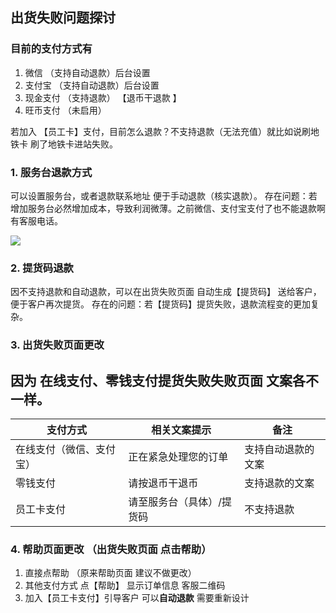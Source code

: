 ## 出货失败问题探讨

### 目前的支付方式有
  1. 微信      （支持自动退款）后台设置
  2. 支付宝    （支持自动退款）后台设置
  3. 现金支付  （支持退款） 【退币干退款 】
  4. 旺币支付  （未启用）

  若加入 【员工卡】支付，目前怎么退款？不支持退款（无法充值）就比如说刷地铁卡  刷了地铁卡进站失败。



### 1. 服务台退款方式

  可以设置服务台，或者退款联系地址 便于手动退款（核实退款）。
  存在问题：若增加服务台必然增加成本，导致利润微薄。之前微信、支付宝支付了也不能退款啊有客服电话。

![](http://owy2psa0f.bkt.clouddn.com//fromQiNiu/1508128320409.png)


### 2. 提货码退款

  因不支持退款和自动退款，可以在出货失败页面 自动生成【提货码】 送给客户，便于客户再次提货。
  存在的问题：若【提货码】提货失败，退款流程变的更加复杂。


### 3. 出货失败页面更改

  因为 在线支付、零钱支付提货失败失败页面 文案各不一样。
  ---

  支付方式 |  相关文案提示  | 备注
  ---     |    ---        | ---
  在线支付（微信、支付宝）| 正在紧急处理您的订单| 支持自动退款的文案
  零钱支付| 请按退币干退币 | 支持退款的文案
  员工卡支付| 请至服务台（具体）/提货码 | 不支持退款



### 4. 帮助页面更改 （出货失败页面 点击帮助）

  1. 直接点帮助 （原来帮助页面 建议不做更改）
  2. 其他支付方式 点【帮助】 显示订单信息 客服二维码
  3. 加入【员工卡支付】引导客户 可以**自动退款** 需要重新设计






